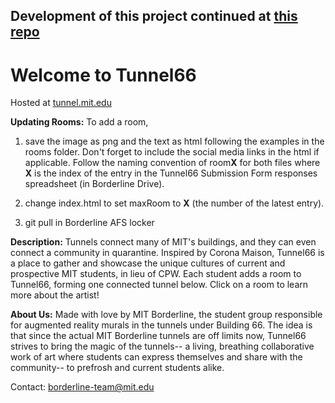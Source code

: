 ## Development of this project continued at [this repo](https://github.com/mitborderline/tunnel66)

# Welcome to Tunnel66
Hosted at [tunnel.mit.edu](http://tunnel.mit.edu/)

**Updating Rooms:**
To add a room,
1) save the image as png and the text as html following the examples in the rooms folder. Don't forget to include the social media links in the html if applicable. Follow the naming convention of room**X** for both files where **X** is the index of the entry in the Tunnel66 Submission Form responses spreadsheet (in Borderline Drive). 

2) change index.html to set maxRoom to **X** (the number of the latest entry).
  
3) git pull in Borderline AFS locker


**Description:**
Tunnels connect many of MIT's buildings, and they can even connect a community in quarantine. Inspired by Corona Maison, Tunnel66 is a place to gather and showcase the unique cultures of current and prospective MIT students, in lieu of CPW. Each student adds a room to Tunnel66, forming one connected tunnel below. Click on a room to learn more about the artist!

**About Us:**
Made with love by MIT Borderline, the student group responsible for augmented reality murals in the tunnels under Building 66. The idea is that since the actual MIT Borderline tunnels are off limits now, Tunnel66 strives to bring the magic of the tunnels-- a living, breathing collaborative work of art where students can express themselves and share with the community-- to prefrosh and current students alike. 

Contact: borderline-team@mit.edu



